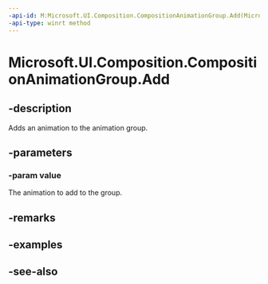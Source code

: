 ```yaml
---
-api-id: M:Microsoft.UI.Composition.CompositionAnimationGroup.Add(Microsoft.UI.Composition.CompositionAnimation)
-api-type: winrt method
---
```


<!-- Method syntax
public void Add(Windows.UI.Composition.CompositionAnimation value)
-->

# Microsoft.UI.Composition.CompositionAnimationGroup.Add

## -description
Adds an animation to the animation group.

## -parameters
### -param value
The animation to add to the group.

## -remarks

## -examples

## -see-also
